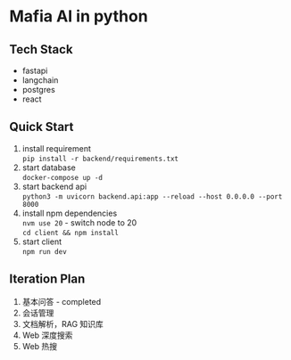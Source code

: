 # Mafia AI in python

## Tech Stack
- fastapi
- langchain
- postgres
- react

## Quick Start
1. install requirement <br>
   `pip install -r backend/requirements.txt`
2. start database <br>
   `docker-compose up -d`
3. start backend api <br>
   `python3 -m uvicorn backend.api:app --reload --host 0.0.0.0 --port 8000`
4. install npm dependencies <br>
   `nvm use 20` - switch node to 20 <br>
   `cd client && npm install`
5. start client <br>
   `npm run dev`

## Iteration Plan
1. 基本问答 - completed
2. 会话管理
3. 文档解析，RAG 知识库
4. Web 深度搜索
5. Web 热搜